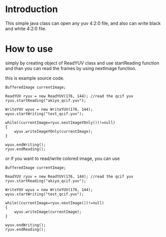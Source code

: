 # Introduction #

This simple java class can open any yuv 4:2:0 file, and also can write black and white 4:2:0 file.


# How to use #

simply by creating object of ReadYUV class and use startReading function and than you can read the frames by using nextImage function.

this is example source code.

```
BufferedImage currentImage;

ReadYUV ryuv = new ReadYUV(176, 144); //read the qcif yuv
ryuv.startReading("akiyo_qcif.yuv");

WriteYUV wyuv = new WriteYUV(176, 144);
wyuv.startWriting("test_qcif.yuv");

while((currentImage=ryuv.nextImageYOnly())!=null)
{
	wyuv.writeImageYOnly(currentImage);
}

wyuv.endWriting();
ryuv.endReading();

```


or if you want to read/write colored image, you can use


```
BufferedImage currentImage;

ReadYUV ryuv = new ReadYUV(176, 144); //read the qcif yuv
ryuv.startReading("akiyo_qcif.yuv");

WriteYUV wyuv = new WriteYUV(176, 144);
wyuv.startWriting("test_qcif.yuv");

while((currentImage=ryuv.nextImage())!=null)
{
	wyuv.writeImage(currentImage);
}

wyuv.endWriting();
ryuv.endReading();

```